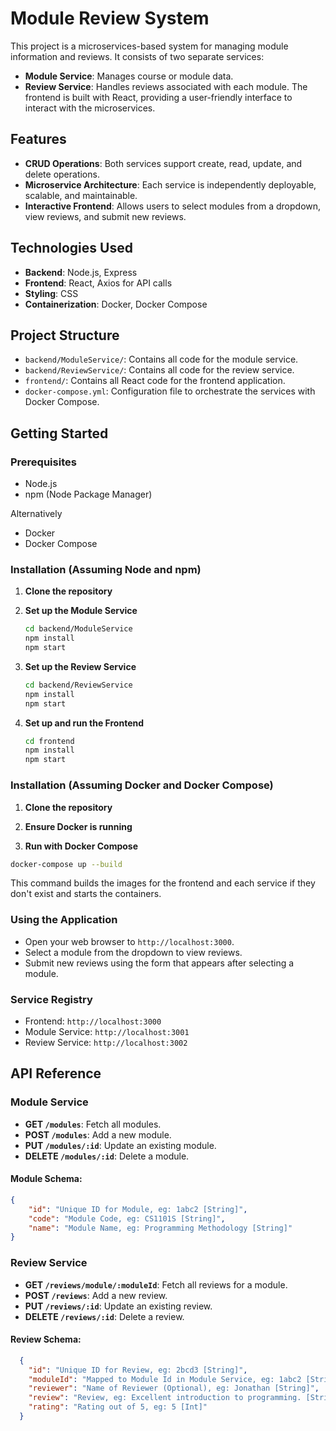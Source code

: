 # Module Review System

This project is a microservices-based system for managing module information and reviews. It consists of two separate services:

- **Module Service**: Manages course or module data.
- **Review Service**: Handles reviews associated with each module.
  The frontend is built with React, providing a user-friendly interface to interact with the microservices.

## Features

- **CRUD Operations**: Both services support create, read, update, and delete operations.
- **Microservice Architecture**: Each service is independently deployable, scalable, and maintainable.
- **Interactive Frontend**: Allows users to select modules from a dropdown, view reviews, and submit new reviews.

## Technologies Used

- **Backend**: Node.js, Express
- **Frontend**: React, Axios for API calls
- **Styling**: CSS
- **Containerization**: Docker, Docker Compose

## Project Structure

- `backend/ModuleService/`: Contains all code for the module service.
- `backend/ReviewService/`: Contains all code for the review service.
- `frontend/`: Contains all React code for the frontend application.
- `docker-compose.yml`: Configuration file to orchestrate the services with Docker Compose.

## Getting Started

### Prerequisites

- Node.js
- npm (Node Package Manager)

Alternatively

- Docker
- Docker Compose

### Installation (Assuming Node and npm)

1. **Clone the repository**

2. **Set up the Module Service**

   ```bash
   cd backend/ModuleService
   npm install
   npm start
   ```

3. **Set up the Review Service**

   ```bash
   cd backend/ReviewService
   npm install
   npm start
   ```

4. **Set up and run the Frontend**

   ```bash
   cd frontend
   npm install
   npm start
   ```

### Installation (Assuming Docker and Docker Compose)

1. **Clone the repository**

2. **Ensure Docker is running**

3. **Run with Docker Compose**

```bash
docker-compose up --build
```

This command builds the images for the frontend and each service if they don't exist and starts the containers.

### Using the Application

- Open your web browser to `http://localhost:3000`.
- Select a module from the dropdown to view reviews.
- Submit new reviews using the form that appears after selecting a module.

### Service Registry

- Frontend: `http://localhost:3000`
- Module Service: `http://localhost:3001`
- Review Service: `http://localhost:3002`

## API Reference

### Module Service

- **GET `/modules`**: Fetch all modules.
- **POST `/modules`**: Add a new module.
- **PUT `/modules/:id`**: Update an existing module.
- **DELETE `/modules/:id`**: Delete a module.

#### Module Schema:

```JSON
{
    "id": "Unique ID for Module, eg: 1abc2 [String]",
    "code": "Module Code, eg: CS1101S [String]",
    "name": "Module Name, eg: Programming Methodology [String]"
}
```

### Review Service

- **GET `/reviews/module/:moduleId`**: Fetch all reviews for a module.
- **POST `/reviews`**: Add a new review.
- **PUT `/reviews/:id`**: Update an existing review.
- **DELETE `/reviews/:id`**: Delete a review.

#### Review Schema:

```JSON
  {
    "id": "Unique ID for Review, eg: 2bcd3 [String]",
    "moduleId": "Mapped to Module Id in Module Service, eg: 1abc2 [String]",
    "reviewer": "Name of Reviewer (Optional), eg: Jonathan [String]",
    "review": "Review, eg: Excellent introduction to programming. [String]",
    "rating": "Rating out of 5, eg: 5 [Int]"
  }
```
